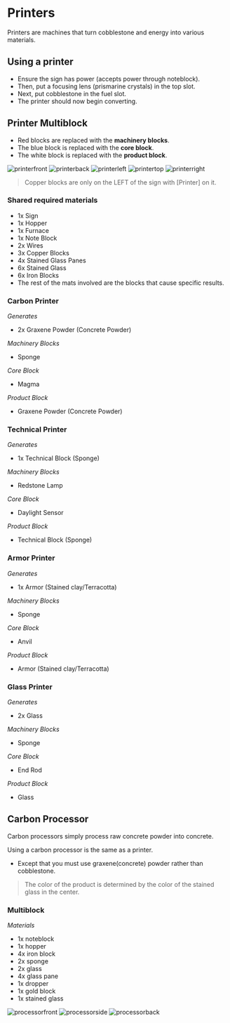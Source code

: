 # Printers
Printers are machines that turn cobblestone and energy into various materials.

## Using a printer
-  Ensure the sign has power (accepts power through noteblock).
- Then, put a focusing lens (prismarine crystals) in the top slot.
- Next, put cobblestone in the fuel slot.
- The printer should now begin converting.

## Printer Multiblock

- Red blocks are replaced with the **machinery blocks**.
- The blue block is replaced with the **core block**.
- The white block is replaced with the **product block**.

![printerfront]
![printerback]
![printerleft]
![printertop]
![printerright]

> Copper blocks are only on the LEFT of the sign with [Printer] on it.

### Shared required materials
- 1x Sign
- 1x Hopper
- 1x Furnace
- 1x Note Block
- 2x Wires
- 3x Copper Blocks
- 4x Stained Glass Panes
- 6x Stained Glass
- 6x Iron Blocks
- The rest of the mats involved are the blocks that cause specific results.

### Carbon Printer

*Generates* 
- 2x Graxene Powder (Concrete Powder)

*Machinery Blocks*
- Sponge

*Core Block*
- Magma

*Product Block*
- Graxene Powder (Concrete Powder)


### Technical Printer

*Generates*
- 1x Technical Block (Sponge)

*Machinery Blocks*
- Redstone Lamp

*Core Block*
- Daylight Sensor

*Product Block*
- Technical Block (Sponge)


### Armor Printer

*Generates*
- 1x Armor (Stained clay/Terracotta)

*Machinery Blocks*
- Sponge

*Core Block*
- Anvil

*Product Block*
- Armor (Stained clay/Terracotta)


### Glass Printer

*Generates*
- 2x Glass

*Machinery Blocks*
- Sponge

*Core Block*
- End Rod

*Product Block*
- Glass

## Carbon Processor

Carbon processors simply process raw concrete powder into concrete.

Using a carbon processor is the same as a printer.
- Except that you must use graxene(concrete) powder rather than cobblestone.

> The color of the product is determined by the color of the stained glass in the center.

### Multiblock
*Materials*
- 1x noteblock
- 1x hopper
- 4x iron block
- 2x sponge
- 2x glass
- 4x glass pane
- 1x dropper
- 1x gold block
- 1x stained glass

![processorfront]
![processorside]
![processorback]

[printerfront]: https://i.imgur.com/tjKPkNQ.png
[printerback]: https://i.imgur.com/5iU9gLW.png
[printerleft]: https://i.imgur.com/8qjwpaV.png
[printertop]: https://i.imgur.com/XXqIqu0.png
[printerright]: https://i.imgur.com/yOrnncs.png
[processorfront]: https://i.imgur.com/ByzG2fX.png
[processorside]: https://i.imgur.com/m9sfK3b.png
[processorback]: https://i.imgur.com/PGR9mUK.png